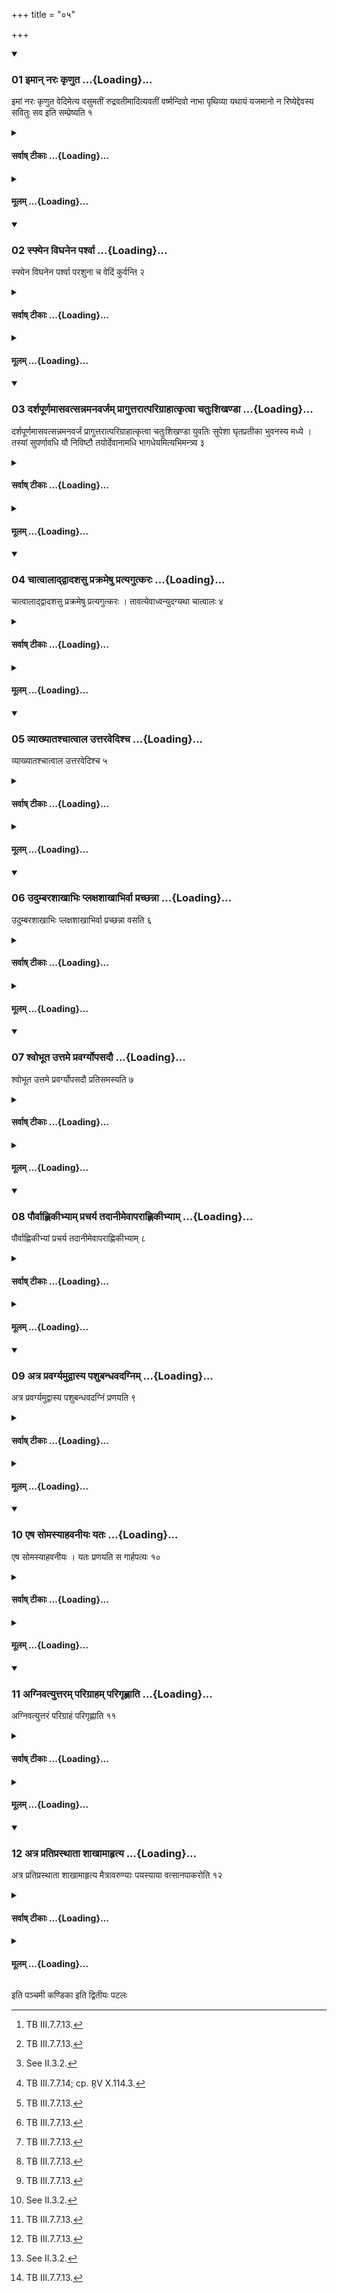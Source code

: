 +++
title = "०५"

+++

<div class="js_include" includetitle="true" newlevelforh1="3" unfilled url="/vedAH_yajuH/taittirIyam/sUtram/ApastambaH/shrautam/vishvAsa-prastutiH/11/05/01_imAn_naraH_kRNuta.md">
<details open><summary><h3>01 इमान् नरः कृणुत ...{Loading}...</h3></summary>

इमां नरः कृणुत वेदिमेत्य वसुमतीं रुद्रवतीमादित्यवतीं वर्ष्मन्दिवो नाभा पृथिव्या यथायं यजमानो न रिष्येद्देवस्य सवितुः सव इति सम्प्रेष्यति १
</details>
</div>
<div class="js_include collapsed" newlevelforh1="4" title="सर्वाष् टीकाः" unfilled url="/vedAH_yajuH/taittirIyam/sUtram/ApastambaH/shrautam/sarvASh_TIkAH/11/05/01_imAn_naraH_kRNuta.md">
<details><summary><h4>सर्वाष् टीकाः ...{Loading}...</h4></summary>
<details><summary>थिते</summary>

1. (The Adhvaryu) orders, with (the verse) imāṁ naraḥ kr̥ṇuta...[^1]  

[^1]: TB III.7.7.13.  

</details>
</details>
</div>
<div class="js_include collapsed" newlevelforh1="4" title="मूलम्" unfilled url="/vedAH_yajuH/taittirIyam/sUtram/ApastambaH/shrautam/mUlam/11/05/01_imAn_naraH_kRNuta.md">
<details><summary><h4>मूलम् ...{Loading}...</h4></summary>

इमां नरः कृणुत वेदिमेत्य वसुमतीं रुद्रवतीमादित्यवतीं वर्ष्मन्दिवो नाभा पृथिव्या यथायं यजमानो न रिष्येद्देवस्य सवितुः सव इति सम्प्रेष्यति १
</details>
</div>
<div class="js_include" includetitle="true" newlevelforh1="3" unfilled url="/vedAH_yajuH/taittirIyam/sUtram/ApastambaH/shrautam/vishvAsa-prastutiH/11/05/02_sphyena_vighanena_parshvA.md">
<details open><summary><h3>02 स्फ्येन विघनेन पर्श्वा ...{Loading}...</h3></summary>

स्फ्येन विघनेन पर्श्वा परशुना च वेदिं कुर्वन्ति २
</details>
</div>
<div class="js_include collapsed" newlevelforh1="4" title="सर्वाष् टीकाः" unfilled url="/vedAH_yajuH/taittirIyam/sUtram/ApastambaH/shrautam/sarvASh_TIkAH/11/05/02_sphyena_vighanena_parshvA.md">
<details><summary><h4>सर्वाष् टीकाः ...{Loading}...</h4></summary>
<details><summary>थिते</summary>

2. (The assistants of the sacrficer) prepare the altar by means of the wooden sword, the club, the rib-bone, and the axe.

</details>
</details>
</div>
<div class="js_include collapsed" newlevelforh1="4" title="मूलम्" unfilled url="/vedAH_yajuH/taittirIyam/sUtram/ApastambaH/shrautam/mUlam/11/05/02_sphyena_vighanena_parshvA.md">
<details><summary><h4>मूलम् ...{Loading}...</h4></summary>

स्फ्येन विघनेन पर्श्वा परशुना च वेदिं कुर्वन्ति २
</details>
</div>
<div class="js_include" includetitle="true" newlevelforh1="3" unfilled url="/vedAH_yajuH/taittirIyam/sUtram/ApastambaH/shrautam/vishvAsa-prastutiH/11/05/03_darshapUrNamAsavatsannamanavarjam_prAguttarAtparigrAhAtkRtvA_chatuHshikhaNDA.md">
<details open><summary><h3>03 दर्शपूर्णमासवत्सन्नमनवर्जम् प्रागुत्तरात्परिग्राहात्कृत्वा चतुःशिखण्डा ...{Loading}...</h3></summary>

दर्शपूर्णमासवत्सन्नमनवर्जं प्रागुत्तरात्परिग्राहात्कृत्वा चतुःशिखण्डा युवतिः सुपेशा घृतप्रतीका भुवनस्य मध्ये । तस्यां सुपर्णावधि यौ निविष्टौ तयोर्देवानामधि भागधेयमित्यभिमन्त्र्य ३
</details>
</div>
<div class="js_include collapsed" newlevelforh1="4" title="सर्वाष् टीकाः" unfilled url="/vedAH_yajuH/taittirIyam/sUtram/ApastambaH/shrautam/sarvASh_TIkAH/11/05/03_darshapUrNamAsavatsannamanavarjam_prAguttarAtparigrAhAtkRtvA_chatuHshikhaNDA.md">
<details><summary><h4>सर्वाष् टीकाः ...{Loading}...</h4></summary>
<details><summary>थिते</summary>

3. Having performed (all the rites) upto the second tracing out[^1] except the narrowing (of the flanks)[^2] in the same manner as that of the new and full-moon-sacrifices, with catuḥśikhaṇḍā yuvatiḥ...[^3] having addressed (the altar) (the Adhvaryu prepares altar).  

[^1]: See II.3.6-7, See also XI.5.11.  

[^2]: See II.3.2.  

[^3]: TB III.7.7.14; cp. R̥V X.114.3.  
</details>
</details>
</div>
<div class="js_include collapsed" newlevelforh1="4" title="मूलम्" unfilled url="/vedAH_yajuH/taittirIyam/sUtram/ApastambaH/shrautam/mUlam/11/05/03_darshapUrNamAsavatsannamanavarjam_prAguttarAtparigrAhAtkRtvA_chatuHshikhaNDA.md">
<details><summary><h4>मूलम् ...{Loading}...</h4></summary>

दर्शपूर्णमासवत्सन्नमनवर्जं प्रागुत्तरात्परिग्राहात्कृत्वा चतुःशिखण्डा युवतिः सुपेशा घृतप्रतीका भुवनस्य मध्ये । तस्यां सुपर्णावधि यौ निविष्टौ तयोर्देवानामधि भागधेयमित्यभिमन्त्र्य ३
</details>
</div>
<div class="js_include" includetitle="true" newlevelforh1="3" unfilled url="/vedAH_yajuH/taittirIyam/sUtram/ApastambaH/shrautam/vishvAsa-prastutiH/11/05/04_chAtvAlAddvAdashasu_prakrameShu_pratyagutkaraH.md">
<details open><summary><h3>04 चात्वालाद्द्वादशसु प्रक्रमेषु प्रत्यगुत्करः ...{Loading}...</h3></summary>

चात्वालाद्द्वादशसु प्रक्रमेषु प्रत्यगुत्करः । तावत्येवाध्वन्युदग्यथा चात्वालः ४
</details>
</div>
<div class="js_include collapsed" newlevelforh1="4" title="सर्वाष् टीकाः" unfilled url="/vedAH_yajuH/taittirIyam/sUtram/ApastambaH/shrautam/sarvASh_TIkAH/11/05/04_chAtvAlAddvAdashasu_prakrameShu_pratyagutkaraH.md">
<details><summary><h4>सर्वाष् टीकाः ...{Loading}...</h4></summary>
<details><summary>थिते</summary>

4. The rubbish-heap (should be located) at the twelve steps from the Cātvāla (pit)[^1] to the west, at the same distance (from the Pr̥ṣṭhyā) to the north, as the Catvāla (pit).  

[^1]: See II.1.4-5.  

</details>
</details>
</div>
<div class="js_include collapsed" newlevelforh1="4" title="मूलम्" unfilled url="/vedAH_yajuH/taittirIyam/sUtram/ApastambaH/shrautam/mUlam/11/05/04_chAtvAlAddvAdashasu_prakrameShu_pratyagutkaraH.md">
<details><summary><h4>मूलम् ...{Loading}...</h4></summary>

चात्वालाद्द्वादशसु प्रक्रमेषु प्रत्यगुत्करः । तावत्येवाध्वन्युदग्यथा चात्वालः ४
</details>
</div>
<div class="js_include" includetitle="true" newlevelforh1="3" unfilled url="/vedAH_yajuH/taittirIyam/sUtram/ApastambaH/shrautam/vishvAsa-prastutiH/11/05/05_vyAkhyAtashchAtvAla_uttaravedishcha.md">
<details open><summary><h3>05 व्याख्यातश्चात्वाल उत्तरवेदिश्च ...{Loading}...</h3></summary>

व्याख्यातश्चात्वाल उत्तरवेदिश्च ५
</details>
</div>
<div class="js_include collapsed" newlevelforh1="4" title="सर्वाष् टीकाः" unfilled url="/vedAH_yajuH/taittirIyam/sUtram/ApastambaH/shrautam/sarvASh_TIkAH/11/05/05_vyAkhyAtashchAtvAla_uttaravedishcha.md">
<details><summary><h4>सर्वाष् टीकाः ...{Loading}...</h4></summary>
<details><summary>थिते</summary>

5. The (details of) Cātvāla and the Uttaravedi have been (already) explained.[^1]  

[^1]: See VII.2.10-14; VII.4.1ff.

</details>
</details>
</div>
<div class="js_include collapsed" newlevelforh1="4" title="मूलम्" unfilled url="/vedAH_yajuH/taittirIyam/sUtram/ApastambaH/shrautam/mUlam/11/05/05_vyAkhyAtashchAtvAla_uttaravedishcha.md">
<details><summary><h4>मूलम् ...{Loading}...</h4></summary>

व्याख्यातश्चात्वाल उत्तरवेदिश्च ५
</details>
</div>
<div class="js_include" includetitle="true" newlevelforh1="3" unfilled url="/vedAH_yajuH/taittirIyam/sUtram/ApastambaH/shrautam/vishvAsa-prastutiH/11/05/06_udumbarashAkhAbhiH_plaxashAkhAbhirvA_prachChannA.md">
<details open><summary><h3>06 उदुम्बरशाखाभिः प्लक्षशाखाभिर्वा प्रच्छन्ना ...{Loading}...</h3></summary>

उदुम्बरशाखाभिः प्लक्षशाखाभिर्वा प्रच्छन्ना वसति ६
</details>
</div>
<div class="js_include collapsed" newlevelforh1="4" title="सर्वाष् टीकाः" unfilled url="/vedAH_yajuH/taittirIyam/sUtram/ApastambaH/shrautam/sarvASh_TIkAH/11/05/06_udumbarashAkhAbhiH_plaxashAkhAbhirvA_prachChannA.md">
<details><summary><h4>सर्वाष् टीकाः ...{Loading}...</h4></summary>
<details><summary>थिते</summary>

6. (The Uttaravedi) remains covered by the branches of the Udumbara or the branches of Plakṣa (during the night).[^1]  

[^1]: Cf. ŚB III.5.1.36.  

</details>
</details>
</div>
<div class="js_include collapsed" newlevelforh1="4" title="मूलम्" unfilled url="/vedAH_yajuH/taittirIyam/sUtram/ApastambaH/shrautam/mUlam/11/05/06_udumbarashAkhAbhiH_plaxashAkhAbhirvA_prachChannA.md">
<details><summary><h4>मूलम् ...{Loading}...</h4></summary>

उदुम्बरशाखाभिः प्लक्षशाखाभिर्वा प्रच्छन्ना वसति ६
</details>
</div>
<div class="js_include" includetitle="true" newlevelforh1="3" unfilled url="/vedAH_yajuH/taittirIyam/sUtram/ApastambaH/shrautam/vishvAsa-prastutiH/11/05/07_shvobhUta_uttame_pravargyopasadau.md">
<details open><summary><h3>07 श्वोभूत उत्तमे प्रवर्ग्योपसदौ ...{Loading}...</h3></summary>

श्वोभूत उत्तमे प्रवर्ग्योपसदौ प्रतिसमस्यति ७
</details>
</div>
<div class="js_include collapsed" newlevelforh1="4" title="सर्वाष् टीकाः" unfilled url="/vedAH_yajuH/taittirIyam/sUtram/ApastambaH/shrautam/sarvASh_TIkAH/11/05/07_shvobhUta_uttame_pravargyopasadau.md">
<details><summary><h4>सर्वाष् टीकाः ...{Loading}...</h4></summary>
<details><summary>थिते</summary>

7. On the next day[^1] (the Adhvaryu) jointly performs the last two Pravargya and Upasads.  

[^1]: This (3rd), day is the Aupavasathya-day. On this day the morning Pravargya and Upasad and the affternoon-Pravargya and Upasad are performed jointly. See the next Sūtra.  

</details>
</details>
</div>
<div class="js_include collapsed" newlevelforh1="4" title="मूलम्" unfilled url="/vedAH_yajuH/taittirIyam/sUtram/ApastambaH/shrautam/mUlam/11/05/07_shvobhUta_uttame_pravargyopasadau.md">
<details><summary><h4>मूलम् ...{Loading}...</h4></summary>

श्वोभूत उत्तमे प्रवर्ग्योपसदौ प्रतिसमस्यति ७
</details>
</div>
<div class="js_include" includetitle="true" newlevelforh1="3" unfilled url="/vedAH_yajuH/taittirIyam/sUtram/ApastambaH/shrautam/vishvAsa-prastutiH/11/05/08_paurvAhNikIbhyAm_pracharya_tadAnImevAparAhNikIbhyAm.md">
<details open><summary><h3>08 पौर्वाह्णिकीभ्याम् प्रचर्य तदानीमेवापराह्णिकीभ्याम् ...{Loading}...</h3></summary>

पौर्वाह्णिकीभ्यां प्रचर्य तदानीमेवापराह्णिकीभ्याम् ८
</details>
</div>
<div class="js_include collapsed" newlevelforh1="4" title="सर्वाष् टीकाः" unfilled url="/vedAH_yajuH/taittirIyam/sUtram/ApastambaH/shrautam/sarvASh_TIkAH/11/05/08_paurvAhNikIbhyAm_pracharya_tadAnImevAparAhNikIbhyAm.md">
<details><summary><h4>सर्वाष् टीकाः ...{Loading}...</h4></summary>
<details><summary>थिते</summary>

8. Having performed the morning Pravargya and Upasad, (The Adhvaryu immediately) performs the after-noon Pravargya and Upasad.  

</details>
</details>
</div>
<div class="js_include collapsed" newlevelforh1="4" title="मूलम्" unfilled url="/vedAH_yajuH/taittirIyam/sUtram/ApastambaH/shrautam/mUlam/11/05/08_paurvAhNikIbhyAm_pracharya_tadAnImevAparAhNikIbhyAm.md">
<details><summary><h4>मूलम् ...{Loading}...</h4></summary>

पौर्वाह्णिकीभ्यां प्रचर्य तदानीमेवापराह्णिकीभ्याम् ८
</details>
</div>
<div class="js_include" includetitle="true" newlevelforh1="3" unfilled url="/vedAH_yajuH/taittirIyam/sUtram/ApastambaH/shrautam/vishvAsa-prastutiH/11/05/09_atra_pravargyamudvAsya_pashubandhavadagnim.md">
<details open><summary><h3>09 अत्र प्रवर्ग्यमुद्वास्य पशुबन्धवदग्निम् ...{Loading}...</h3></summary>

अत्र प्रवर्ग्यमुद्वास्य पशुबन्धवदग्निं प्रणयति ९
</details>
</div>
<div class="js_include collapsed" newlevelforh1="4" title="सर्वाष् टीकाः" unfilled url="/vedAH_yajuH/taittirIyam/sUtram/ApastambaH/shrautam/sarvASh_TIkAH/11/05/09_atra_pravargyamudvAsya_pashubandhavadagnim.md">
<details><summary><h4>सर्वाष् टीकाः ...{Loading}...</h4></summary>
<details><summary>थिते</summary>

9. At this stage having disposed off the Pravargya[^1] he carries forth the fire to the Uttaravedi in the same manner as in an Animal-sacrifice.[^2]  

[^1]: For details XV.13.1ff.  

[^2]: See VII.6.1-7.4.  

</details>
</details>
</div>
<div class="js_include collapsed" newlevelforh1="4" title="मूलम्" unfilled url="/vedAH_yajuH/taittirIyam/sUtram/ApastambaH/shrautam/mUlam/11/05/09_atra_pravargyamudvAsya_pashubandhavadagnim.md">
<details><summary><h4>मूलम् ...{Loading}...</h4></summary>

अत्र प्रवर्ग्यमुद्वास्य पशुबन्धवदग्निं प्रणयति ९
</details>
</div>
<div class="js_include" includetitle="true" newlevelforh1="3" unfilled url="/vedAH_yajuH/taittirIyam/sUtram/ApastambaH/shrautam/vishvAsa-prastutiH/11/05/10_eSha_somasyAhavanIyaH_yataH.md">
<details open><summary><h3>10 एष सोमस्याहवनीयः यतः ...{Loading}...</h3></summary>

एष सोमस्याहवनीयः । यतः प्रणयति स गार्हपत्यः १०
</details>
</div>
<div class="js_include collapsed" newlevelforh1="4" title="सर्वाष् टीकाः" unfilled url="/vedAH_yajuH/taittirIyam/sUtram/ApastambaH/shrautam/sarvASh_TIkAH/11/05/10_eSha_somasyAhavanIyaH_yataH.md">
<details><summary><h4>सर्वाष् टीकाः ...{Loading}...</h4></summary>
<details><summary>थिते</summary>

10. This (the portion of fire carried forth) is the Āhvanīya (-fire) of the Soma-sacrifice. The fire from which he carries forth (the portion of fire[^1]) is the Gārhapatya(-fire).  

[^1]: This is the old Āhavanīya, but new Gārhapatya. It is also called Śālāmukhīya.  
</details>
</details>
</div>
<div class="js_include collapsed" newlevelforh1="4" title="मूलम्" unfilled url="/vedAH_yajuH/taittirIyam/sUtram/ApastambaH/shrautam/mUlam/11/05/10_eSha_somasyAhavanIyaH_yataH.md">
<details><summary><h4>मूलम् ...{Loading}...</h4></summary>

एष सोमस्याहवनीयः । यतः प्रणयति स गार्हपत्यः १०
</details>
</div>
<div class="js_include" includetitle="true" newlevelforh1="3" unfilled url="/vedAH_yajuH/taittirIyam/sUtram/ApastambaH/shrautam/vishvAsa-prastutiH/11/05/11_agnivatyuttaram_parigrAham_parigRhNAti.md">
<details open><summary><h3>11 अग्निवत्युत्तरम् परिग्राहम् परिगृह्णाति ...{Loading}...</h3></summary>

अग्निवत्युत्तरं परिग्राहं परिगृह्णाति ११
</details>
</div>
<div class="js_include collapsed" newlevelforh1="4" title="सर्वाष् टीकाः" unfilled url="/vedAH_yajuH/taittirIyam/sUtram/ApastambaH/shrautam/sarvASh_TIkAH/11/05/11_agnivatyuttaram_parigrAham_parigRhNAti.md">
<details><summary><h4>सर्वाष् टीकाः ...{Loading}...</h4></summary>
<details><summary>थिते</summary>

11. When there is fire on the altar,[^1] then (the Adhvaryu carries out the second tracing.[^2]  

[^1]: After the acts mentioned in II.3.7-10 are performed.  

[^2]: For the first tracing see XI.5.3.  

</details>
</details>
</div>
<div class="js_include collapsed" newlevelforh1="4" title="मूलम्" unfilled url="/vedAH_yajuH/taittirIyam/sUtram/ApastambaH/shrautam/mUlam/11/05/11_agnivatyuttaram_parigrAham_parigRhNAti.md">
<details><summary><h4>मूलम् ...{Loading}...</h4></summary>

अग्निवत्युत्तरं परिग्राहं परिगृह्णाति ११
</details>
</div>
<div class="js_include" includetitle="true" newlevelforh1="3" unfilled url="/vedAH_yajuH/taittirIyam/sUtram/ApastambaH/shrautam/vishvAsa-prastutiH/11/05/12_atra_pratiprasthAtA_shAkhAmAhRtya.md">
<details open><summary><h3>12 अत्र प्रतिप्रस्थाता शाखामाहृत्य ...{Loading}...</h3></summary>

अत्र प्रतिप्रस्थाता शाखामाहृत्य मैत्रावरुण्याः पयस्याया वत्सानपाकरोति १२
</details>
</div>
<div class="js_include collapsed" newlevelforh1="4" title="सर्वाष् टीकाः" unfilled url="/vedAH_yajuH/taittirIyam/sUtram/ApastambaH/shrautam/sarvASh_TIkAH/11/05/12_atra_pratiprasthAtA_shAkhAmAhRtya.md">
<details><summary><h4>सर्वाष् टीकाः ...{Loading}...</h4></summary>
<details><summary>थिते</summary>

12. At this stage, having brought a branch, the Pratiprasthātr̥ separates the calves (from their mother cow) for the milk-mess for Mitra-and-Varuṇa.[^1]  

[^1]: See XII.3.18; XII.4.6.  

</details>
</details>
</div>
<div class="js_include collapsed" newlevelforh1="4" title="मूलम्" unfilled url="/vedAH_yajuH/taittirIyam/sUtram/ApastambaH/shrautam/mUlam/11/05/12_atra_pratiprasthAtA_shAkhAmAhRtya.md">
<details><summary><h4>मूलम् ...{Loading}...</h4></summary>

अत्र प्रतिप्रस्थाता शाखामाहृत्य मैत्रावरुण्याः पयस्याया वत्सानपाकरोति १२
</details>
</div>

  
इति पञ्चमी कण्डिका 
इति द्वितीयः पटलः
